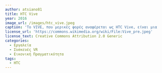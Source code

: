 ```yaml
---
author: atsiano81
title: HTC Vive
year: 2016 
image_url: /images/htc_vive.jpeg
caption: 'Το VIVE, που μερικές φορές αναφέρεται ως HTC Vive, είναι μια συσκευή εικονικής πραγματικότητας της HTC Corporation. Αποτελείται από harware όπως τα ακουστικά και αξεσουάρ εικονικής πραγματικότητας, λογισμικό και υπηρεσίες εικονικής πραγματικότητας και πρωτοβουλίες που προωθούν εφαρμογές εικονικής πραγματικότητας σε τομείς όπως οι επιχειρήσεις και οι τέχνες.'
license_url: 'https://commons.wikimedia.org/wiki/File:Vive_pre.jpeg' 
license_text: Creative Commons Attribution 2.0 Generic 
categories:
  - Εργαλεία
  - Συσκευές VR
  - Εικονική Πραγματικότητα
tags:
  - HTC 
---
```

